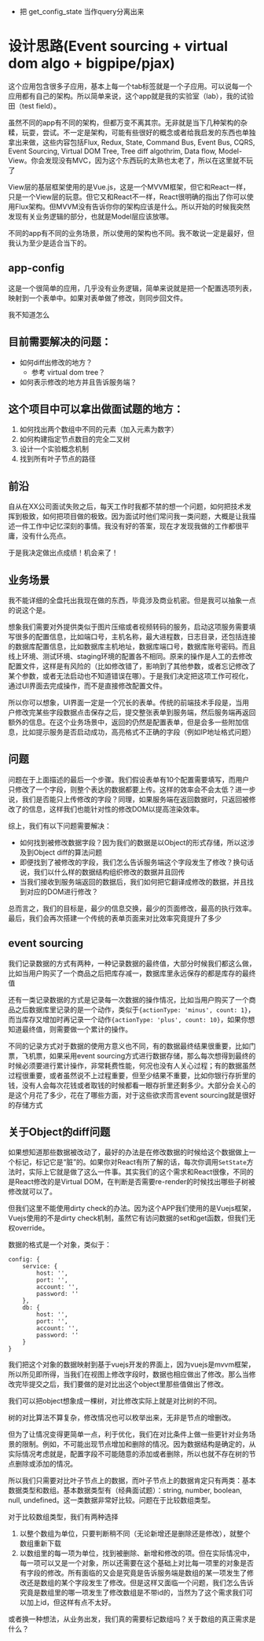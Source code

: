- 把 get_config_state 当作query分离出来

# 设计思路(Event sourcing + virtual dom algo + bigpipe/pjax)

这个应用包含很多子应用，基本上每一个tab标签就是一个子应用。可以说每一个应用都有自己的架构。所以简单来说，这个app就是我的实验室（lab），我的试验田（test field）。

虽然不同的app有不同的架构，但都万变不离其宗。无非就是当下几种架构的杂糅，玩耍，尝试。不一定是架构，可能有些很好的概念或者给我启发的东西也单独拿出来做，这些内容包括Flux, Redux, State, Command Bus, Event Bus, CQRS, Event Sourcing, Virtual DOM Tree, Tree diff algothrim, Data flow, Model-View。你会发现没有MVC，因为这个东西玩的太熟也太老了，所以在这里就不玩了

View层的基层框架使用的是Vue.js，这是一个MVVM框架，但它和React一样，只是一个View层的玩意。但它又和React不一样，React很明确的指出了你可以使用Flux架构。但MVVM没有告诉你你的架构应该是什么。所以开始的时候我突然发现有关业务逻辑的部分，也就是Model层应该放哪。

不同的app有不同的业务场景，所以使用的架构也不同。我不敢说一定是最好，但我认为至少是适合当下的。

## app-config

这是一个很简单的应用，几乎没有业务逻辑，简单来说就是把一个配置选项列表，映射到一个表单中。如果对表单做了修改，则同步回文件。

我不知道怎么




## 目前需要解决的问题：

- 如何diff出修改的地方？
	- 参考 virtual dom tree？
- 如何表示修改的地方并且告诉服务端？

## 这个项目中可以拿出做面试题的地方：

1. 如何找出两个数组中不同的元素（加入元素为数字）
2. 如何构建指定节点数目的完全二叉树
3. 设计一个实验概念机制
4. 找到所有叶子节点的路径

## 前沿

自从在XX公司面试失败之后，每天工作时我都不禁的想一个问题，如何把技术发挥到极致，如何把项目做的极致。因为面试时他们常问我一类问题，大概是让我描述一件工作中记忆深刻的事情。我没有好的答案，现在才发现我做的工作都很平庸，没有什么亮点。

于是我决定做出点成绩！机会来了！

## 业务场景

我不能详细的全盘托出我现在做的东西，毕竟涉及商业机密。但是我可以抽象一点的说这个是。

想象我们需要对外提供类似于图片压缩或者视频转码的服务，启动这项服务需要填写很多的配置信息，比如端口号，主机名称，最大进程数，日志目录，还包括连接的数据库配置信息，比如数据库主机地址，数据库端口号，数据库账号密码。而且线上环境、测试环境、staging环境的配置各不相同。原来的操作是人工的去修改配置文件，这样是有风险的（比如修改错了，影响到了其他参数，或者忘记修改了某个参数，或者无法启动也不知道错误在哪）。于是我们决定把这项工作可视化，通过UI界面去完成操作，而不是直接修改配置文件。

所以你可以想象，UI界面一定是一个冗长的表单。传统的前端技术手段是，当用户修改完某些字段数据点击保存之后，提交整张表单到服务端，然后服务端再返回额外的信息。在这个业务场景中，返回的仍然是配置表单，但是会多一些附加信息，比如提示服务是否启动成功，高亮格式不正确的字段（例如IP地址格式问题）

## 问题

问题在于上面描述的最后一个步骤。我们假设表单有10个配置需要填写，而用户只修改了一个字段，则整个表达的数据都要上传。这样的效率会不会太低？进一步说，我们是否能只上传修改的字段？同理，如果服务端在返回数据时，只返回被修改了的信息，这样我们也能针对性的修改DOM以提高渲染效率。

综上，我们有以下问题需要解决：

- 如何找到被修改数据字段？因为我们的数据是以Object的形式存储，所以这涉及到Object diff的算法问题
- 即便找到了被修改的字段，我们怎么告诉服务端这个字段发生了修改？换句话说，我们以什么样的数据结构组织修改的数据并且回传
- 当我们接收到服务端返回的数据后，我们如何把它翻译成修改的数据，并且找到对应的DOM进行修改？

总而言之，我们的目标是，最少的信息交换，最少的页面修改，最高的执行效率。最后，我们会再次搭建一个传统的表单页面来对比效率究竟提升了多少

## event sourcing

我们记录数据的方式有两种，一种记录数据的最终值，大部分时候我们都这么做，比如当用户购买了一个商品之后把库存减一，数据库里永远保存的都是库存的最终值

还有一类记录数据的方式是记录每一次数据的操作情况，比如当用户购买了一个商品之后数据库里记录的是一个动作，类似于`{actionType: 'minus', count: 1}`，而当库存又增加时再记录一个动作`{actionType: 'plus', count: 10}`，如果你想知道最终值，则需要做一个累计的操作。

不同的记录方式对于数据的使用方意义也不同，有的数据最终结果很重要，比如门票，飞机票，如果采用event sourcing方式进行数据存储，那么每次想得到最终的时候必须要进行累计操作，非常耗费性能，何况也没有人关心过程；有的数据虽然过程很重要，或者虽然说不上过程重要，但至少结果不重要，比如你银行存折里的钱，没有人会每次花钱或者取钱的时候都看一眼存折里还剩多少。大部分会关心的是这个月花了多少，花在了哪些方面，对于这些欲求而言event sourcing就是很好的存储方式

## 关于Object的diff问题

如果想知道那些数据被改动了，最好的办法是在修改数据的时候给这个数据做上一个标记，标记它是“脏”的。如果你对React有所了解的话，每次你调用`SetState`方法时，实际上它就是做了这么一件事。其实我们的这个需求和React很像，不同的是React修改的是Virtual DOM，在判断是否需要re-render的时候找出哪些子树被修改就可以了。

但我们这里不能使用dirty check的办法。因为这个APP我们使用的是Vuejs框架，Vuejs使用的不是dirty check机制，虽然它有访问数据的set和get函数，但我们无权override。

数据的格式是一个对象，类似于：
```
config: {
	service: {
		host: '',
		port: '',
		account: '',
		password: ''
	},
	db: {
		host: '',
		port: '',
		account: '',
		password: ''
	}
}
```
我们把这个对象的数据映射到基于vuejs开发的界面上，因为vuejs是mvvm框架，所以所见即所得，当我们在视图上修改字段时，数据也相应做出了修改。那么当修改完毕提交之后，我们要做的是对比出这个object里那些值做出了修改。

我们可以把object想象成一棵树，对比修改实际上就是对比树的不同。

树的对比算法不算复杂，修改情况也可以枚举出来，无非是节点的增删改。

但为了让情况变得更简单一点，利于优化，我们在对比条件上做一些更针对业务场景的限制。例如，不可能出现节点增加和删除的情况。因为数据结构是确定的，从实际情况考虑就是，配置字段不可能随意的添加或者删除，所以也就不存在树的节点删除或添加的情况。

所以我们只需要对比叶子节点上的数据，而叶子节点上的数据肯定只有两类：基本数据类型和数组。基本数据类型有（经典面试题）：string, number, boolean, null, undefined。这一类数据非常好比较。问题在于比较数组类型。

对于比较数组类型，我们有两种选择
1. 以整个数组为单位，只要判断稍不同（无论新增还是删除还是修改），就整个数组重新下载
2. 以数组里的每一项为单位，找到被删除、新增和修改的项。但在实际情况中，每一项可以又是一个对象，所以还需要在这个基础上对比每一项里的对象是否有字段的修改。所有面临的又会是究竟是告诉服务端是数组的某一项发生了修改还是数组的某个字段发生了修改。但是这样又面临一个问题，我们怎么告诉究竟是数组里的哪一项发生了修改数组是不带id的，当然为了这个需求我们可以加上id，但这样有点不太好。

或者换一种想法，从业务出发，我们真的需要标记数组吗？关于数组的真正需求是什么？

